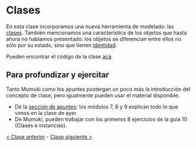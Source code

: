 # Clases

En esta clase incorporamos una nueva herramienta de modelado: las [clases](http://wiki.uqbar.org/wiki/articles/clases.html). También mencionamos una característica de los objetos que hasta ahora no habíamos presentado: los objetos se diferencian entre ellos no sólo por su estado, sino que tienen [identidad](http://wiki.uqbar.org/wiki/articles/igual-o-identico-----vs---.html).

Pueden encontrar el código de la clase [acá](https://github.com/pdep-mit/ejemplos-de-clase-wollok/tree/master/ejemplos-de-clase/src/clase03).

## Para profundizar y ejercitar

Tanto Mumuki como los apuntes postergan un poco más la introducción del concepto de clase, pero igualmente pueden usar el material disponible.
- De la [sección de apuntes](http://www.pdep.com.ar/material/apuntes): los módulos 7, 8 y 9 explican todo lo que vimos en la clase de ayer.
- De Mumuki, pueden trabajar con los primeros 8 ejercicios de la guía 10 (Clases e instancias).

[< Clase anterior](https://github.com/pdep-mit/bitacora-de-clase/blob/master/clase-18.md) - [Clase siguiente >](https://github.com/pdep-mit/bitacora-de-clase/blob/master/clase-20.md)
